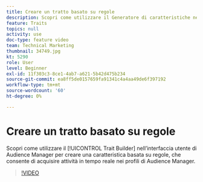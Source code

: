 ```yaml
---
title: Creare un tratto basato su regole
description: Scopri come utilizzare il Generatore di caratteristiche nell’interfaccia utente di Audience Manager per creare una caratteristica basata su regole, che ti consente di acquisire attività in tempo reale in profili di Audience Manager.
feature: Traits
topics: null
activity: use
doc-type: feature video
team: Technical Marketing
thumbnail: 34749.jpg
kt: 5290
role: User
level: Beginner
exl-id: 11f303c3-8ce1-4ab7-a621-5b42d475b234
source-git-commit: ea8ff5de0157659fa91341c4a4aa49de6f397192
workflow-type: tm+mt
source-wordcount: '60'
ht-degree: 0%

---
```


# Creare un tratto basato su regole

Scopri come utilizzare il [!UICONTROL Trait Builder] nell’interfaccia utente di Audience Manager per creare una caratteristica basata su regole, che consente di acquisire attività in tempo reale nei profili di Audience Manager.

>[!VIDEO](https://video.tv.adobe.com/v/34749/?quality=12&learn=on)
